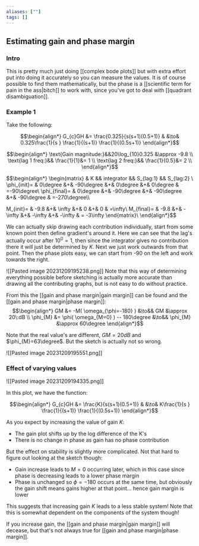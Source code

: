 ```yaml
---
aliases: [""]
tags: []
---
```


## Estimating gain and phase margin

### Intro

This is pretty much just doing [[complex bode plots]] but with extra effort put into doing it accurately so you can measure the values. It is of course possible to find them mathematically, but the phase is a [[scientific term for pain in the ass|bitch]] to work with, since you've got to deal with [[quadrant disambiguation]].

### Example 1

Take the following:

$$\begin{align*}
G_{c}GH &= \frac{0.325}{s(s+1)(0.5+1)} & &\to&   0.325\frac{1}{s } \frac{1}{(s+1)} \frac{1}{(0.5s+1)}
\end{align*}$$

$$\begin{align*}
\text{Gain magnitude:}&&20\log_{10}0.325 &\approx -9.8 \\
\text{lag 1 freq:}&&  \frac{1}{1}&= 1 \\
\text{lag 2 freq:}&&  \frac{1}{0.5}&= 2 \\
\end{align*}$$

$$\begin{align*} 
\begin{matrix}
             & K && integrator && S_{lag\:1} && S_{lag\:2} \\
\phi_{init}= & 0\degree &+& -90\degree &+& 0\degree &+& 0\degree & =-90\degree\\
\phi_{final}= & 0\degree &+& -90\degree &+& -90\degree &+& -90\degree & =-270\degree\\\\

M_{init}= & -9.8 &+& \infty &+& 0 &+& 0 & =\infty\\
M_{final}= & -9.8 &+& -\infty &+& -\infty &+& -\infty & = -3\infty
\end{matrix}\\
\end{align*}$$

We can actually skip drawing each contribution individually, start from some known point then define gradient's around it. Here we can see that the lag's actually occur after $10^{0}=1$, then since the integrator gives no contribution there it will just be determined by $K$. 
Next we just work outwards from that point. Then the phase plots easy, we can start from -90 on the left and work towards the right.

![[Pasted image 20231209195238.png]]
Note that this way of determining everything possible before sketching is actually more accurate than drawing all the contributing graphs, but is not easy to do without practice.

From this the [[gain and phase margin|gain margin]] can be found and the [[gain and phase margin|phase margin]]:
$$\begin{align*}
GM  &= -M( \omega_{\phi=-180} ) &\to&& GM &\approx 20\:dB \\
\phi_{M}  &= \phi( \omega_{M=0} ) -- 180\degree &\to&& \phi_{M} &\approx 60\degree
\end{align*}$$

Note that the real value's are different, $GM=20dB$ and $\phi_{M}=63\degree$. But the sketch is actually not so wrong.

![[Pasted image 20231209195551.png]]

### Effect of varying values

![[Pasted image 20231209194335.png]]

In this plot, we have the function:

$$\begin{align*}
G_{c}GH &= \frac{K}{s(s+1)(0.5+1)} & &\to&  K\frac{1}{s } \frac{1}{(s+1)} \frac{1}{(0.5s+1)}
\end{align*}$$

As you expect by increasing the value of gain $K$:
- The gain plot shifts up by the log difference of the K's
- There is no change in phase as gain has no phase contribution

But the effect on stability is slightly more complicated. Not that hard to figure out looking at the sketch though:
- Gain increase leads to $M=0$ occurring later, which in this case since phase is decreasing leads to a lower phase margin
- Phase is unchanged so $\phi=-180$ occurs at the same time, but obviously the gain shift means gains higher at that point... hence gain margin is lower

This suggests that increasing gain $K$ leads to a less stable system! Note that this is somewhat dependent on the components of the system though!

If you increase gain, the [[gain and phase margin|gain margin]] will decease, but that's not always true for [[gain and phase margin|phase margin]].
